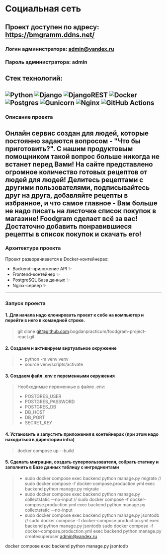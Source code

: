 # Социальная сеть


## Проект доступен по адресу: https://bmgramm.ddns.net/
### Логин администратора: admin@yandex.ru
### Пароль администратора: admin

## Стек технологий:
![Python](https://img.shields.io/badge/python-3670A0?style=for-the-badge&logo=python&logoColor=ffdd54)
![Django](https://img.shields.io/badge/django-%23092E20.svg?style=for-the-badge&logo=django&logoColor=white)
![DjangoREST](https://img.shields.io/badge/DJANGO-REST-ff1709?style=for-the-badge&logo=django&logoColor=white&color=ff1709&labelColor=gray)
![Docker](https://img.shields.io/badge/docker-%230db7ed.svg?style=for-the-badge&logo=docker&logoColor=white)
![Postgres](https://img.shields.io/badge/postgres-%23316192.svg?style=for-the-badge&logo=postgresql&logoColor=white)
![Gunicorn](https://img.shields.io/badge/gunicorn-%298729.svg?style=for-the-badge&logo=gunicorn&logoColor=white)
![Nginx](https://img.shields.io/badge/nginx-%23009639.svg?style=for-the-badge&logo=nginx&logoColor=white)
![GitHub Actions](https://img.shields.io/badge/github%20actions-%232671E5.svg?style=for-the-badge&logo=githubactions&logoColor=white)
---

### Описание проекта
Онлайн сервис создан для людей, которые постоянно задаются вопросом - "Что бы приготовить?".
С нашим продуктовым помощником такой вопрос больше никогда не встанет перед Вами!
На сайте представлено огромное количество готовых рецептов от людей для людей!
Делитесь рецептами с другими пользователями, подписывайтесь друг на друга, добавляйте рецепты в избранное, и что самое главное - Вам больше не надо писать на листочке список покупок в магазине! Foodgram сделает всё за вас! Достаточно добавить понравившиеся рецепты в список покупок и скачать его!
---
### __Архитектура проекта__
Проект разворачивается в Docker-контейнерах:
- Backend-приложение API ✨
- Frontend-контейнер ✨
- PostgreSQL База данных ✨
- Nginx-сервер ✨
---
### __Запуск проекта__

#### 1. Для начала надо клонировать проект к себе на компьютер и перейти в него в командной строке.

> git clone git@github.com:bogdanpracticum/foodgram-project-react.git
#### 2. Создаем и активируем виртуальное окружение

> - python -m venv venv
> - source venv/scripts/activate
#### 3. Создаем файл .env c переменными окружения

> Необходимые переменные в файле .env:
> - POSTGRES_USER
> - POSTGRES_PASSWORD
> - POSTGRES_DB
> - DB_HOST
> - DB_PORT
> - SECRET_KEY

#### 4. Установить и запустить приложения в контейнерах (при этом надо находиться в директории infra)
> docker compose up --build

#### 5. Сделать миграции, создать суперпользователя, собрать статику и заполнить в Базе данных таблицу с ингредиентами
> - sudo docker compose exec backend python manage.py migrate // sudo docker compose -f docker-compose.production.yml exec backend python manage.py migrate
> - sudo docker compose exec backend python manage.py collectstatic --no-input // sudo docker compose -f docker-compose.production.yml exec backend python manage.py collectstatic --no-input
> - sudo docker compose exec backend python manage.py jsontodb // sudo docker compose -f docker-compose.production.yml exec backend python manage.py jsontodb
sudo docker compose -f docker-compose.production.yml exec backend python manage.py createsuperuser
admin@yandex.ru


docker compose exec backend python manage.py jsontodb
